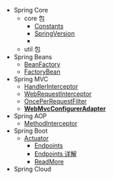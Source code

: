 * Spring Core
    * core 包
        * [Constants](spring-core/core/Constants.md)
        * [SpringVersion](spring-core/core/SpringVersion.md)
        * 
    * util 包
* Spring Beans
    * [BeanFactory](spring-beans/BeanFactory.md)
    * [FactoryBean](spring-beans/FactoryBean.md)
* Spring MVC
    * [HandlerInterceptor](spring-mvc/HandlerInterceptor.md)
    * [WebRequestInterceptor](spring-mvc/WebRequestInterceptor.md)
    * [OncePerRequestFilter](spring-mvc/OncePerRequestFilter.md)
    * [**WebMvcConfigurerAdapter**](spring-mvc/WebMvcConfigurerAdapter.md)
* Spring AOP
    * [MethodInterceptor](spring-aop/MethodInterceptor.md)
* Spring Boot
    * [Actuator](spring-boot/actuator/index.md)
        * [Endpoints](spring-boot/actuator/endpoints.md)
        * [Endpoints 详解](spring-boot/actuator/endpoints-detail.md)
        * [ReadMore](spring-boot/actuator/read-more.md)
* Spring Cloud
